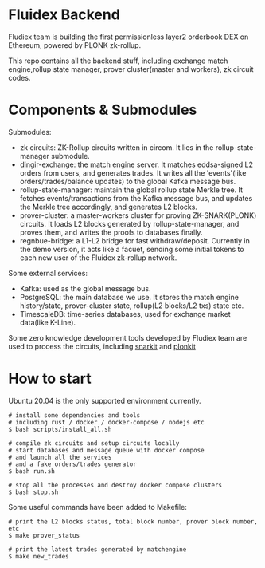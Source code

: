 # Fluidex Backend

Fludiex team is building the first permissionless layer2 orderbook DEX on Ethereum, powered by PLONK zk-rollup.

This repo contains all the backend stuff, including exchange match engine,rollup state manager, prover cluster(master and workers), zk circuit codes.

# Components & Submodules

Submodules:

* zk circuits: ZK-Rollup circuits written in circom. It lies in the rollup-state-manager submodule.
* dingir-exchange: the match engine server. It matches eddsa-signed L2 orders from users, and generates trades. It writes all the 'events'(like orders/trades/balance updates) to the global Kafka message bus.
* rollup-state-manager: maintain the global rollup state Merkle tree. It fetches events/transactions from the Kafka message bus, and updates the Merkle tree accordingly, and generates L2 blocks.
* prover-cluster: a master-workers cluster for proving ZK-SNARK(PLONK) circuits. It loads L2 blocks generated by rollup-state-manager, and proves them, and writes the proofs to databases finally.
* regnbue-bridge: a L1-L2 bridge for fast withdraw/deposit. Currently in the demo version, it acts like a facuet, sending some initial tokens to each new user of the Fluidex zk-rollup network.

Some external services:

* Kafka: used as the global message bus.
* PostgreSQL: the main database we use. It stores the match engine history/state, prover-cluster state, rollup(L2 blocks/L2 txs) state etc. 
* TimescaleDB: time-series databases, used for exchange market data(like K-Line).

Some zero knowledge development tools developed by Fludiex team are used to process the circuits, including [snarkit](https://github.com/Fluidex/snarkit) and [plonkit](https://github.com/Fluidex/plonkit)



# How to start

Ubuntu 20.04 is the only supported environment currently.   

```
# install some dependencies and tools
# including rust / docker / docker-compose / nodejs etc
$ bash scripts/install_all.sh

# compile zk circuits and setup circuits locally
# start databases and message queue with docker compose
# and launch all the services
# and a fake orders/trades generator
$ bash run.sh

# stop all the processes and destroy docker compose clusters
$ bash stop.sh
```

Some useful commands have been added to Makefile:

```
# print the L2 blocks status, total block number, prover block number, etc
$ make prover_status

# print the latest trades generated by matchengine
$ make new_trades

```





